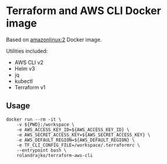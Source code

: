 # Terraform and AWS CLI Docker image

Based on [amazonlinux:2](https://hub.docker.com/_/amazonlinux) Docker image.

Utilities included:
- AWS CLI v2
- Helm v3
- jq
- kubectl
- Terraform v1

## Usage

```
docker run --rm -it \
    -v ${PWD}:/workspace \
    -e AWS_ACCESS_KEY_ID=${AWS_ACCESS_KEY_ID} \
    -e AWS_SECRET_ACCESS_KEY=${AWS_SECRET_ACCESS_KEY} \
    -e AWS_DEFAULT_REGION=${AWS_DEFAULT_REGION} \
    -e TF_CLI_CONFIG_FILE=/workspace/.terraformrc \
    --entrypoint bash \
    rolandrajko/terraform-aws-cli
```
